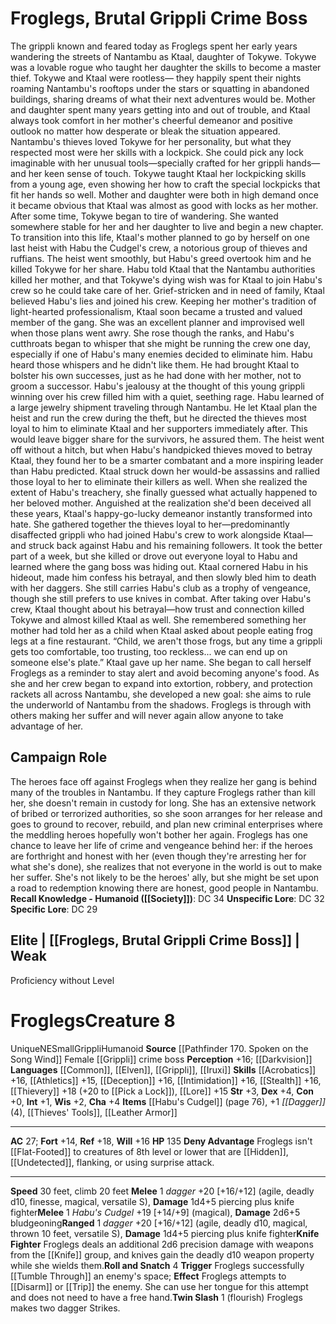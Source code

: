 ﻿---
ac: '27'
alignment: NE
all_resistance: null
burrow_speed: null
charisma: '+4'
climb_speed: '20'
constitution: '+0'
creature_ability:
- Deny Advantage
- Knife Fighter
- Roll and Snatch
- Twin Slash
creature_family: null
description: "The grippli known and feared today as Froglegs spent her early years\
  \ wandering the streets of Nantambu as Ktaal, daughter of Tokywe. Tokywe was a lovable\
  \ rogue who taught her daughter the skills to become a master thief. Tokywe and\
  \ Ktaal were rootless\u2014 they happily spent their nights roaming Nantambu's rooftops\
  \ under the stars or squatting in abandoned buildings, sharing dreams of what their\
  \ next adventures would be. Mother and daughter spent many years getting into and\
  \ out of trouble, and Ktaal always took comfort in her mother's cheerful demeanor\
  \ and positive outlook no matter how desperate or bleak the situation appeared.<br/><br/>\
  \ Nantambu's thieves loved Tokywe for her personality, but what they respected most\
  \ were her skills with a lockpick. She could pick any lock imaginable with her unusual\
  \ tools\u2014specially crafted for her grippli hands\u2014and her keen sense of\
  \ touch. Tokywe taught Ktaal her lockpicking skills from a young age, even showing\
  \ her how to craft the special lockpicks that fit her hands so well. Mother and\
  \ daughter were both in high demand once it became obvious that Ktaal was almost\
  \ as good with locks as her mother.<br/><br/> After some time, Tokywe began to tire\
  \ of wandering. She wanted somewhere stable for her and her daughter to live and\
  \ begin a new chapter. To transition into this life, Ktaal's mother planned to go\
  \ by herself on one last heist with Habu the Cudgel's crew, a notorious group of\
  \ thieves and ruffians. The heist went smoothly, but Habu's greed overtook him and\
  \ he killed Tokywe for her share. Habu told Ktaal that the Nantambu authorities\
  \ killed her mother, and that Tokywe's dying wish was for Ktaal to join Habu's crew\
  \ so he could take care of her.<br/><br/> Grief-stricken and in need of family,\
  \ Ktaal believed Habu's lies and joined his crew. Keeping her mother's tradition\
  \ of light-hearted professionalism, Ktaal soon became a trusted and valued member\
  \ of the gang. She was an excellent planner and improvised well when those plans\
  \ went awry. She rose though the ranks, and Habu's cutthroats began to whisper that\
  \ she might be running the crew one day, especially if one of Habu's many enemies\
  \ decided to eliminate him.<br/><br/> Habu heard those whispers and he didn't like\
  \ them. He had brought Ktaal to bolster his own successes, just as he had done with\
  \ her mother, not to groom a successor. Habu's jealousy at the thought of this young\
  \ grippli winning over his crew filled him with a quiet, seething rage.<br/><br/>\
  \ Habu learned of a large jewelry shipment traveling through Nantambu. He let Ktaal\
  \ plan the heist and run the crew during the theft, but he directed the thieves\
  \ most loyal to him to eliminate Ktaal and her supporters immediately after. This\
  \ would leave bigger share for the survivors, he assured them.<br/><br/> The heist\
  \ went off without a hitch, but when Habu's handpicked thieves moved to betray Ktaal,\
  \ they found her to be a smarter combatant and a more inspiring leader than Habu\
  \ predicted. Ktaal struck down her would-be assassins and rallied those loyal to\
  \ her to eliminate their killers as well. When she realized the extent of Habu's\
  \ treachery, she finally guessed what actually happened to her beloved mother.<br/><br/>\
  \ Anguished at the realization she'd been deceived all these years, Ktaal's happy-go-lucky\
  \ demeanor instantly transformed into hate. She gathered together the thieves loyal\
  \ to her\u2014predominantly disaffected grippli who had joined Habu's crew to work\
  \ alongside Ktaal\u2014and struck back against Habu and his remaining followers.\
  \ It took the better part of a week, but she killed or drove out everyone loyal\
  \ to Habu and learned where the gang boss was hiding out. Ktaal cornered Habu in\
  \ his hideout, made him confess his betrayal, and then slowly bled him to death\
  \ with her daggers. She still carries Habu's club as a trophy of vengeance, though\
  \ she still prefers to use knives in combat.<br/><br/> After taking over Habu's\
  \ crew, Ktaal thought about his betrayal\u2014how trust and connection killed Tokywe\
  \ and almost killed Ktaal as well. She remembered something her mother had told\
  \ her as a child when Ktaal asked about people eating frog legs at a fine restaurant.<br/><br/>\
  \ \u201CChild, we aren't those frogs, but any time a grippli gets too comfortable,\
  \ too trusting, too reckless... we can end up on someone else's plate.\u201D<br/><br/>\
  \ Ktaal gave up her name. She began to call herself Froglegs as a reminder to stay\
  \ alert and avoid becoming anyone's food. As she and her crew began to expand into\
  \ extortion, robbery, and protection rackets all across Nantambu, she developed\
  \ a new goal: she aims to rule the underworld of Nantambu from the shadows. Froglegs\
  \ is through with others making her suffer and will never again allow anyone to\
  \ take advantage of her."
dexterity: '+4'
element: null
fly_speed: null
fortitude: '+14'
hp: '135'
id: '1639'
immunity: null
intelligence: '+1'
land_speed: '30'
language:
- '[[DATABASE/language/Common|Common]]'
- '[[DATABASE/language/Elven|Elven]]'
- '[[DATABASE/language/Grippli|Grippli]]'
- '[[DATABASE/language/Iruxi|Iruxi]]'
level: '8'
max_speed: '30'
name: Froglegs
perception: '+16'
rarity: Unique
reflex: '+18'
resistance: null
rus_type_level: null
sense:
- '[[DATABASE/monsterability/Darkvision|darkvision]]'
size: Small
skill:
- '[[DATABASE/skill/Acrobatics|Acrobatics]] +16'
- '[[DATABASE/skill/Athletics|Athletics]] +15'
- '[[DATABASE/skill/Deception|Deception]] +16'
- '[[DATABASE/skill/Intimidation|Intimidation]] +16'
- '[[DATABASE/skill/Stealth|Stealth]] +16'
- '[[DATABASE/skill/Thievery|Thievery]] +18'
- '[[DATABASE/skill/Lore|Underworld Lore]] +15'
source: '[[DATABASE/source/Pathfinder 170. Spoken on the Song Wind|Pathfinder #170:
  Spoken on the Song Wind]]'
speed:
- 30 feet
- climb 20 feet
spell: null
strength: '+3'
strength_req: '3'
strongest_save:
- Reflex
swim_speed: null
trait:
- '[[DATABASE/trait/Grippli|Grippli]]'
- '[[DATABASE/trait/Humanoid|Humanoid]]'
- '[[DATABASE/trait/Unique|Unique]]'
type: Creature
vision: Darkvision
weakest_save:
- Fortitude
weakness: null
will: '+16'
wisdom: '+2'

---
# Froglegs, Brutal Grippli Crime Boss

The grippli known and feared today as Froglegs spent her early years wandering the streets of Nantambu as Ktaal, daughter of Tokywe. Tokywe was a lovable rogue who taught her daughter the skills to become a master thief. Tokywe and Ktaal were rootless— they happily spent their nights roaming Nantambu's rooftops under the stars or squatting in abandoned buildings, sharing dreams of what their next adventures would be. Mother and daughter spent many years getting into and out of trouble, and Ktaal always took comfort in her mother's cheerful demeanor and positive outlook no matter how desperate or bleak the situation appeared.
 Nantambu's thieves loved Tokywe for her personality, but what they respected most were her skills with a lockpick. She could pick any lock imaginable with her unusual tools—specially crafted for her grippli hands—and her keen sense of touch. Tokywe taught Ktaal her lockpicking skills from a young age, even showing her how to craft the special lockpicks that fit her hands so well. Mother and daughter were both in high demand once it became obvious that Ktaal was almost as good with locks as her mother.
 After some time, Tokywe began to tire of wandering. She wanted somewhere stable for her and her daughter to live and begin a new chapter. To transition into this life, Ktaal's mother planned to go by herself on one last heist with Habu the Cudgel's crew, a notorious group of thieves and ruffians. The heist went smoothly, but Habu's greed overtook him and he killed Tokywe for her share. Habu told Ktaal that the Nantambu authorities killed her mother, and that Tokywe's dying wish was for Ktaal to join Habu's crew so he could take care of her.
 Grief-stricken and in need of family, Ktaal believed Habu's lies and joined his crew. Keeping her mother's tradition of light-hearted professionalism, Ktaal soon became a trusted and valued member of the gang. She was an excellent planner and improvised well when those plans went awry. She rose though the ranks, and Habu's cutthroats began to whisper that she might be running the crew one day, especially if one of Habu's many enemies decided to eliminate him.
 Habu heard those whispers and he didn't like them. He had brought Ktaal to bolster his own successes, just as he had done with her mother, not to groom a successor. Habu's jealousy at the thought of this young grippli winning over his crew filled him with a quiet, seething rage.
 Habu learned of a large jewelry shipment traveling through Nantambu. He let Ktaal plan the heist and run the crew during the theft, but he directed the thieves most loyal to him to eliminate Ktaal and her supporters immediately after. This would leave bigger share for the survivors, he assured them.
 The heist went off without a hitch, but when Habu's handpicked thieves moved to betray Ktaal, they found her to be a smarter combatant and a more inspiring leader than Habu predicted. Ktaal struck down her would-be assassins and rallied those loyal to her to eliminate their killers as well. When she realized the extent of Habu's treachery, she finally guessed what actually happened to her beloved mother.
 Anguished at the realization she'd been deceived all these years, Ktaal's happy-go-lucky demeanor instantly transformed into hate. She gathered together the thieves loyal to her—predominantly disaffected grippli who had joined Habu's crew to work alongside Ktaal—and struck back against Habu and his remaining followers. It took the better part of a week, but she killed or drove out everyone loyal to Habu and learned where the gang boss was hiding out. Ktaal cornered Habu in his hideout, made him confess his betrayal, and then slowly bled him to death with her daggers. She still carries Habu's club as a trophy of vengeance, though she still prefers to use knives in combat.
 After taking over Habu's crew, Ktaal thought about his betrayal—how trust and connection killed Tokywe and almost killed Ktaal as well. She remembered something her mother had told her as a child when Ktaal asked about people eating frog legs at a fine restaurant.
 “Child, we aren't those frogs, but any time a grippli gets too comfortable, too trusting, too reckless... we can end up on someone else's plate.”
 Ktaal gave up her name. She began to call herself Froglegs as a reminder to stay alert and avoid becoming anyone's food. As she and her crew began to expand into extortion, robbery, and protection rackets all across Nantambu, she developed a new goal: she aims to rule the underworld of Nantambu from the shadows. Froglegs is through with others making her suffer and will never again allow anyone to take advantage of her.

## Campaign Role

The heroes face off against Froglegs when they realize her gang is behind many of the troubles in Nantambu. If they capture Froglegs rather than kill her, she doesn't remain in custody for long. She has an extensive network of bribed or terrorized authorities, so she soon arranges for her release and goes to ground to recover, rebuild, and plan new criminal enterprises where the meddling heroes hopefully won't bother her again.
 Froglegs has one chance to leave her life of crime and vengeance behind her: if the heroes are forthright and honest with her (even though they're arresting her for what she's done), she realizes that not everyone in the world is out to make her suffer. She's not likely to be the heroes' ally, but she might be set upon a road to redemption knowing there are honest, good people in Nantambu.
**Recall Knowledge - Humanoid ([[Society]])**: DC 34
**Unspecific Lore**: DC 32
**Specific Lore**: DC 29

## Elite | [[Froglegs, Brutal Grippli Crime Boss]] | Weak
Proficiency without Level

# Froglegs<span class="item-type">Creature 8</span>

<span class="trait-unique item-trait">Unique</span><span class="trait-alignment item-trait">NE</span><span class="trait-size item-trait">Small</span><span class="item-trait">Grippli</span><span class="item-trait">Humanoid</span>
**Source** [[Pathfinder 170. Spoken on the Song Wind]]
Female [[Grippli]] crime boss 
**Perception** +16; [[Darkvision]]
**Languages** [[Common]], [[Elven]], [[Grippli]], [[Iruxi]]
**Skills** [[Acrobatics]] +16, [[Athletics]] +15, [[Deception]] +16, [[Intimidation]] +16, [[Stealth]] +16, [[Thievery]] +18 (+20 to [[Pick a Lock]]), [[Lore]] +15
**Str** +3, **Dex** +4, **Con** +0, **Int** +1, **Wis** +2, **Cha** +4
**Items** [[Habu's Cudgel]] (page 76), +1 _[[Dagger]]_ (4), [[Thieves' Tools]], [[Leather Armor]]

---
**AC** 27; **Fort** +14, **Ref** +18, **Will** +16
**HP** 135
<span class="in-box-ability">**Deny Advantage** Froglegs isn't [[Flat-Footed]] to creatures of 8th level or lower that are [[Hidden]], [[Undetected]], flanking, or using surprise attack.</span>

---
**Speed** 30 feet, climb 20 feet
<span class="in-box-ability">**Melee** <span class="action-icon">1</span> _dagger_ +20 [+16/+12] (agile, deadly d10, finesse, magical, versatile S), **Damage** 1d4+5 piercing plus knife fighter</span><span class="in-box-ability">**Melee** <span class="action-icon">1</span> _Habu's Cudgel_ +19 [+14/+9] (magical), **Damage** 2d6+5 bludgeoning</span><span class="in-box-ability">**Ranged** <span class="action-icon">1</span> _dagger_ +20 [+16/+12] (agile, deadly d10, magical, thrown 10 feet, versatile S), **Damage** 1d4+5 piercing plus knife fighter</span><span class="in-box-ability">**Knife Fighter** Froglegs deals an additional 2d6 precision damage with weapons from the [[Knife]] group, and knives gain the deadly d10 weapon property while she wields them.</span><span class="in-box-ability">**Roll and Snatch** <span class="action-icon">4</span> **Trigger** Froglegs successfully [[Tumble Through]] an enemy's space; **Effect** Froglegs attempts to [[Disarm]] or [[Trip]] the enemy. She can use her tongue for this attempt and does not need to have a free hand.</span><span class="in-box-ability">**Twin Slash** <span class="action-icon">1</span> (flourish) Froglegs makes two dagger Strikes.</span>